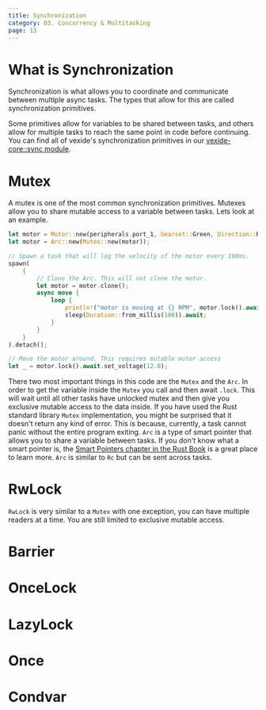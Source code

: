 ```yaml
---
title: Synchronization
category: 03. Concurrency & Multitasking
page: 13
---
```


# What is Synchronization

Synchronization is what allows you to coordinate and communicate between multiple async tasks.
The types that allow for this are called synchronization primitives.

Some primitives allow for variables to be shared between tasks, and others allow for multiple tasks to reach the same point in code before continuing. You can find all of vexide's synchronization primitives in our [vexide-core::sync module](https://docs.rs/vexide-core/0.2.0/vexide_core/sync/index.html).

# Mutex

A mutex is one of the most common synchronization primitives. Mutexes allow you to share mutable access to a variable between tasks. Lets look at an example.
```rust
let motor = Motor::new(peripherals.port_1, Gearset::Green, Direction::Reversed);
let motor = Arc::new(Mutex::new(motor));

// Spawn a task that will log the velocity of the motor every 100ms.
spawn(
    {
        // Clone the Arc. This will not clone the motor.
        let motor = motor.clone();
        async move {
            loop {
                println!("motor is moving at {} RPM", motor.lock().await.velocity().unwrap_or_default());
                sleep(Duration::from_millis(100)).await;
            }
        }
    }
).detach();

// Move the motor around. This requires mutable motor access
let _ = motor.lock().await.set_voltage(12.0);
```

There two most important things in this code are the `Mutex` and the `Arc`.
In order to get the variable inside the `Mutex` you call and then await `.lock`. This will wait until all other tasks have unlocked mutex and then give you exclusive mutable access to the data inside. If you have used the Rust standard library `Mutex` implementation, you might be surprised that it doesn't return any kind of error. This is because, currently, a task cannot panic without the entire program exiting.
`Arc` is a type of smart pointer that allows you to share a variable between tasks. If you don't know what a smart pointer is, the [Smart Pointers chapter in the Rust Book](https://doc.rust-lang.org/stable/book/ch15-00-smart-pointers.html) is a great place to learn more. `Arc` is similar to `Rc` but can be sent across tasks.

# RwLock

`RwLock` is very similar to a `Mutex` with one exception, you can have multiple readers at a time. You are still limited to exclusive mutable access.

# Barrier

# OnceLock

# LazyLock

# Once

# Condvar